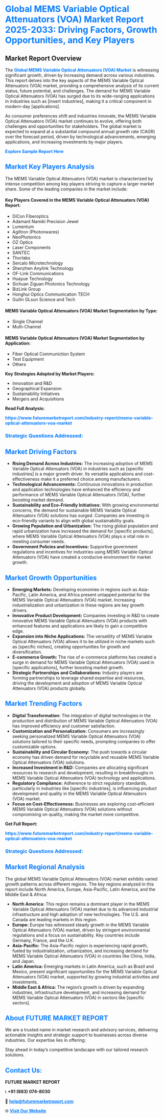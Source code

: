 <h1 style="color: #007BFF;">Global MEMS Variable Optical Attenuators (VOA) Market Report 2025-2033: Driving Factors, Growth Opportunities, and Key Players</h1>

<section id="overview">
<h2>Market Report Overview</h2>
<p>The <a href="https://www.futuremarketreport.com/industry-report/mems-variable-optical-attenuators-voa-market" style="color: #007BFF; text-decoration: none;"><strong>Global MEMS Variable Optical Attenuators (VOA) Market</strong></a> is witnessing significant growth, driven by increasing demand across various industries. This report delves into the key aspects of the MEMS Variable Optical Attenuators (VOA) market, providing a comprehensive analysis of its current status, future potential, and challenges. The demand for MEMS Variable Optical Attenuators (VOA) has surged due to its wide-ranging applications in industries such as [insert industries], making it a critical component in modern-day [applications].</p>
<p>As consumer preferences shift and industries innovate, the MEMS Variable Optical Attenuators (VOA) market continues to evolve, offering both challenges and opportunities for stakeholders. The global market is expected to expand at a substantial compound annual growth rate (CAGR) over the forecast period, driven by technological advancements, emerging applications, and increasing investments by major players.</p>
</section>

<section id="overview">
<p><a href="https://www.futuremarketreport.com/request-sample/reportId=76425" style="color: #007BFF; text-decoration: none;"><strong>Explore Sample Report Here</strong></a></p>
</section>

<section id="key-players">
<h2 style="color: #007BFF;">Market Key Players Analysis</h2>
<p>The MEMS Variable Optical Attenuators (VOA) market is characterized by intense competition among key players striving to capture a larger market share. Some of the leading companies in the market include:</p>
<h4>Key Players Covered in the MEMS Variable Optical Attenuators (VOA) Report:</h4>
<ul><li>DiCon Fiberoptics</li><li>Adamant Namiki Precision Jewel</li><li>Lumentum</li><li>Agiltron (Photonwares)</li><li>NeoPhotonics</li><li>OZ Optics</li><li>Laser Components</li><li>SANTEC</li><li>Thorlabs</li><li>Sercalo Microtechnology</li><li>Shenzhen Anylink Technology</li><li>OF-Link Communications</li><li>Huayue Technology</li><li>Sichuan Ziguan Photonics Technology</li><li>BizLink Group</li><li>Honghui Optics Communication TECH</li><li>Guilin GLsun Science and Tech</li></ul>
<h4>MEMS Variable Optical Attenuators (VOA) Market Segmentation by Type:</h4>
<ul><li>Single Channel</li><li>Multi-Channel</li></ul>

<h4>MEMS Variable Optical Attenuators (VOA) Market Segmentation by Application:</h4>
<ul><li>Fiber Optical Communiction System</li><li>Test Equipment</li><li>Others</li></ul>
<p><strong>Key Strategies Adopted by Market Players:</strong></p>
<ul>
<li>Innovation and R&D</li>
<li>Geographical Expansion</li>
<li>Sustainability Initiatives</li>
<li>Mergers and Acquisitions</li>
</ul>
</section>

<section>
<p><strong>Read Full Analysis: </strong></p><a href="https://www.futuremarketreport.com/industry-report/mems-variable-optical-attenuators-voa-market" style="color: #007BFF; text-decoration: none;"><strong>https://www.futuremarketreport.com/industry-report/mems-variable-optical-attenuators-voa-market</strong></a>
<h3 style="color: #007BFF;">Strategic Questions Addressed:</h3>
</section>

<section id="driving-factors">
<h2 style="color: #007BFF;">Market Driving Factors</h2>
<ul>
<li><strong>Rising Demand Across Industries:</strong> The increasing adoption of MEMS Variable Optical Attenuators (VOA) in industries such as [specific industries] is a major growth driver. Its versatile applications and cost-effectiveness make it a preferred choice among manufacturers.</li>
<li><strong>Technological Advancements:</strong> Continuous innovations in production and application technologies have enhanced the efficiency and performance of MEMS Variable Optical Attenuators (VOA), further boosting market demand.</li>
<li><strong>Sustainability and Eco-Friendly Initiatives:</strong> With growing environmental concerns, the demand for sustainable MEMS Variable Optical Attenuators (VOA) solutions has surged. Companies are investing in eco-friendly variants to align with global sustainability goals.</li>
<li><strong>Growing Population and Urbanization:</strong> The rising global population and rapid urbanization have increased the demand for [specific products], where MEMS Variable Optical Attenuators (VOA) plays a vital role in meeting consumer needs.</li>
<li><strong>Government Policies and Incentives:</strong> Supportive government regulations and incentives for industries using MEMS Variable Optical Attenuators (VOA) have created a conducive environment for market growth.</li>
</ul>
</section>

<section id="growth-opportunities">
<h2 style="color: #007BFF;">Market Growth Opportunities</h2>
<ul>
<li><strong>Emerging Markets:</strong> Developing economies in regions such as Asia-Pacific, Latin America, and Africa present untapped potential for the MEMS Variable Optical Attenuators (VOA) market. Increasing industrialization and urbanization in these regions are key growth drivers.</li>
<li><strong>Innovative Product Development:</strong> Companies investing in R&D to create innovative MEMS Variable Optical Attenuators (VOA) products with enhanced features and applications are likely to gain a competitive edge.</li>
<li><strong>Expansion into Niche Applications:</strong> The versatility of MEMS Variable Optical Attenuators (VOA) allows it to be utilized in niche markets such as [specific niches], creating opportunities for growth and diversification.</li>
<li><strong>E-commerce Growth:</strong> The rise of e-commerce platforms has created a surge in demand for MEMS Variable Optical Attenuators (VOA) used in [specific applications], further boosting market growth.</li>
<li><strong>Strategic Partnerships and Collaborations:</strong> Industry players are forming partnerships to leverage shared expertise and resources, driving the development and adoption of MEMS Variable Optical Attenuators (VOA) products globally.</li>
</ul>
</section>

<section id="trending-factors">
<h2 style="color: #007BFF;">Market Trending Factors</h2>
<ul>
<li><strong>Digital Transformation:</strong> The integration of digital technologies in the production and distribution of MEMS Variable Optical Attenuators (VOA) has improved efficiency and customer satisfaction.</li>
<li><strong>Customization and Personalization:</strong> Consumers are increasingly seeking personalized MEMS Variable Optical Attenuators (VOA) solutions tailored to their specific needs, prompting companies to offer customizable options.</li>
<li><strong>Sustainability and Circular Economy:</strong> The push towards a circular economy has driven demand for recyclable and reusable MEMS Variable Optical Attenuators (VOA) solutions.</li>
<li><strong>Increased Investment in R&D:</strong> Companies are allocating significant resources to research and development, resulting in breakthroughs in MEMS Variable Optical Attenuators (VOA) technology and applications.</li>
<li><strong>Regulatory Compliance:</strong> Adherence to strict regulatory standards, particularly in industries like [specific industries], is influencing product development and quality in the MEMS Variable Optical Attenuators (VOA) market.</li>
<li><strong>Focus on Cost-Effectiveness:</strong> Businesses are exploring cost-efficient MEMS Variable Optical Attenuators (VOA) solutions without compromising on quality, making the market more competitive.</li>
</ul>
</section>

<section>
<p><strong>Get Full Report: </strong></p><a href="https://www.futuremarketreport.com/industry-report/mems-variable-optical-attenuators-voa-market" style="color: #007BFF; text-decoration: none;"><strong>https://www.futuremarketreport.com/industry-report/mems-variable-optical-attenuators-voa-market</strong></a>
<h3 style="color: #007BFF;">Strategic Questions Addressed:</h3>
</section>


<section id="regional-analysis">
<h2 style="color: #007BFF;">Market Regional Analysis</h2>
<p>The global MEMS Variable Optical Attenuators (VOA) market exhibits varied growth patterns across different regions. The key regions analyzed in this report include North America, Europe, Asia-Pacific, Latin America, and the Middle East & Africa:</p>
<ul>
<li><strong>North America:</strong> This region remains a dominant player in the MEMS Variable Optical Attenuators (VOA) market due to its advanced industrial infrastructure and high adoption of new technologies. The U.S. and Canada are leading markets in this region.</li>
<li><strong>Europe:</strong> Europe has witnessed steady growth in the MEMS Variable Optical Attenuators (VOA) market, driven by stringent environmental regulations and a focus on sustainability. Key countries include Germany, France, and the U.K.</li>
<li><strong>Asia-Pacific:</strong> The Asia-Pacific region is experiencing rapid growth, fueled by industrialization, urbanization, and increasing demand for MEMS Variable Optical Attenuators (VOA) in countries like China, India, and Japan.</li>
<li><strong>Latin America:</strong> Emerging markets in Latin America, such as Brazil and Mexico, present significant opportunities for the MEMS Variable Optical Attenuators (VOA) market, supported by growing industrial activities and investments.</li>
<li><strong>Middle East & Africa:</strong> The region’s growth is driven by expanding industries, infrastructure development, and increasing demand for MEMS Variable Optical Attenuators (VOA) in sectors like [specific sectors].</li>
</ul>
</section>

<footer>
<h2 style="color: #007BFF;">About FUTURE MARKET REPORT</h2>
<p>We are a trusted name in market research and advisory services, delivering actionable insights and strategic support to businesses across diverse industries. Our expertise lies in offering:</p>

<p>Stay ahead in today’s competitive landscape with our tailored research solutions.</p>

<h2 style="color: #007BFF;">Contact Us:</h2>
<p><strong>FUTURE MARKET REPORT</strong></p>
<p>📞 <strong>+91 (883) 074-8030</strong></p>
<p>📧 <strong><a href="mailto:help@futuremarketreport.com" style="color: #007BFF;">help@futuremarketreport.com</a></strong></p>
<p>🌐 <strong><a href="https://www.futuremarketreport.com/" style="color: #007BFF;">Visit Our Website</a></strong></p>
</footer>